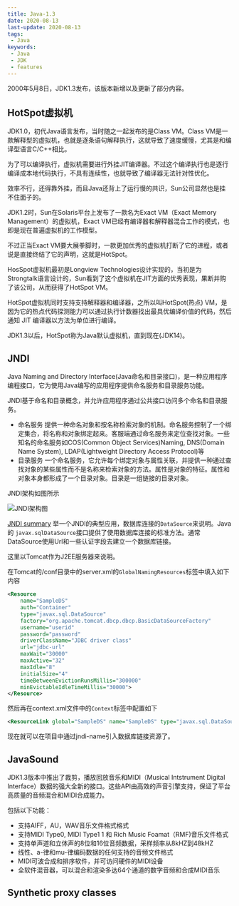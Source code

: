 ```yaml
---
title: Java-1.3
date: 2020-08-13
last-update: 2020-08-13
tags:
 - Java
keywords:
 - Java
 - JDK 
 - features
---
```


2000年5月8日，JDK1.3发布，该版本新增以及更新了部分内容。

## HotSpot虚拟机
JDK1.0，初代Java语言发布，当时随之一起发布的是Class VM。Class VM是一款解释型的虚拟机，也就是逐条语句解释执行，这就导致了速度缓慢，尤其是和编译型语言C/C++相比。

为了可以编译执行，虚拟机需要进行外挂JIT编译器。不过这个编译执行也是逐行编译成本地代码执行，不具有连续性，也就导致了编译器无法针对性优化。

效率不行，还得靠外挂，而且Java还背上了运行慢的共识，Sun公司显然也是挂不住面子的。

JDK1.2时，Sun在Solaris平台上发布了一款名为Exact VM（Exact Memory Management）的虚拟机，Exact VM已经有编译器和解释器混合工作的模式，也即是现在普遍虚拟机的工作模型。

不过正当Exact VM要大展拳脚时，一款更加优秀的虚拟机打断了它的进程，或者说是直接终结了它的声明，这就是HotSpot。

HosSpot虚拟机最初是Longview Technologies设计实现的，当初是为Strongtalk语言设计的，Sun看到了这个虚拟机在JIT方面的优秀表现，果断并购了该公司，从而获得了HotSpot VM。

HotSpot虚拟机同时支持支持解释器和编译器，之所以叫HotSpot(热点) VM，是因为它的热点代码探测能力可以通过执行计数器找出最具优编译价值的代码，然后通知 JIT 编译器以方法为单位进行编译。

JDK1.3以后，HotSpot称为Java默认虚拟机，直到现在(JDK14)。

## JNDI
Java Naming and  Directory Interface(Java命名和目录接口)，是一种应用程序编程接口，它为使用Java编写的应用程序提供命名服务和目录服务功能。

JNDI基于命名和目录概念，并允许应用程序通过公共接口访问多个命名和目录服务。

- 命名服务 提供一种命名对象和按名称检索对象的机制。命名服务控制了一个绑定集合，将名称和对象绑定起来。客服端通过命名服务来定位查找对象。一些知名的命名服务如COS(Common Object Services)Naming, DNS(Domain  Name System),
LDAP(Lightweight Directory Access Protocol)等
- 目录服务 一个命名服务，它允许每个绑定对象与属性关联，并提供一种通过查找对象的某些属性而不是名称来检索对象的方法。属性是对象的特征。属性和对象本身都形成了一个目录对象。目录是一组链接的目录对象。

JNDI架构如图所示

![JNDI架构图](/images/java-history/JNDI-architecture.jpg)

[JNDI summary](http://www-evasion.imag.fr/Membres/Francois.Faure/enseignement/ressources/java/jdk1.3/guide/jndi/spec/execsumm/jndiexecsumm.html)
举一个JNDI的典型应用，数据库连接的`DataSource`来说明。Java的 `javax.sqlDataSource`接口提供了使用数据库连接的标准方法。通常DataSource使用Url和一些认证字段去建立一个数据库链接。

这里以Tomcat作为J2EE服务器来说明。

在Tomcat的/conf目录中的server.xml的`GlobalNamingResources`标签中填入如下内容

```xml
<Resource
    name="SampleDS"
    auth="Container"
    type="javax.sql.DataSource"
    factory="org.apache.tomcat.dbcp.dbcp.BasicDataSourceFactory"
    username="userid"
    password="password"
    driverClassName="JDBC driver class"
    url="jdbc-url"
    maxWait="30000"
    maxActive="32"
    maxIdle="8"
    initialSize="4"
    timeBetweenEvictionRunsMillis="300000"
    minEvictableIdleTimeMillis="30000">
</Resource>
```
然后再在context.xml文件中的`Context`标签中配置如下
```xml
<ResourceLink global="SampleDS" name="SampleDS" type="javax.sql.DataSource"/>
```

现在就可以在项目中通过jndi-name引入数据库链接资源了。


## JavaSound 

JDK1.3版本中推出了裁剪，播放回放音乐和MIDI（Musical Intstrument Digital Interface）数据的强大全新的接口。这些API由高效的声音引擎支持，保证了平台高质量的音频混合和MIDI合成能力。

包括以下功能：
- 支持AIFF，AU，WAV音乐文件格式格式
- 支持MIDI Type0, MIDI Type1 1 和 Rich Music Foamat（RMF)音乐文件格式
- 支持单声道和立体声的8位和16位音频数据，采样频率从8kHZ到48kHZ
- 线性、a-律和mu-律编码数据的任何支持的音频文件格式
- MIDI可波合成和排序软件，并可访问硬件的MIDI设备
- 全软件混音器，可以混合和渲染多达64个通道的数字音频和合成MIDI音乐

## Synthetic proxy classes

